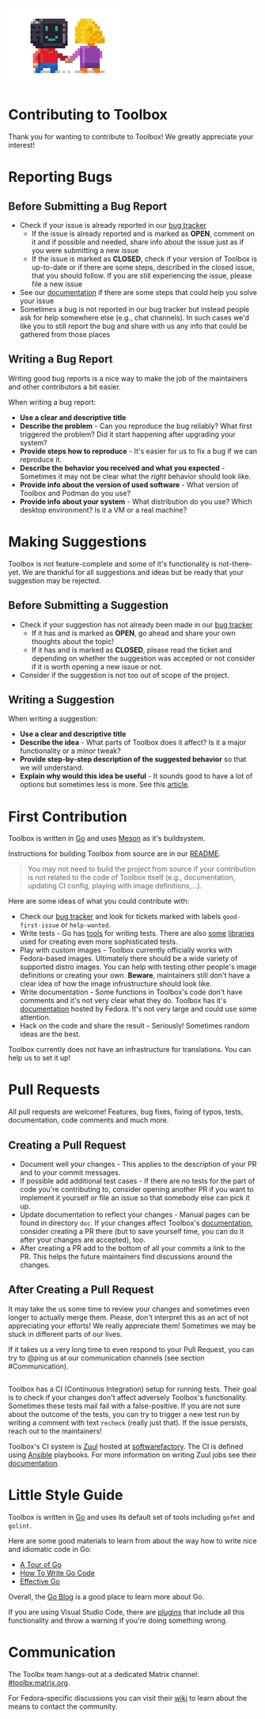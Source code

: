 ![Contributing](data/gfx/CONTRIBUTING.gif)

# Contributing to Toolbox

Thank you for wanting to contribute to Toolbox! We greatly appreciate your
interest!

# Reporting Bugs

## Before Submitting a Bug Report

- Check if your issue is already reported in our [bug tracker](https://github.com/containers/toolbox/issues)
  - If the issue is already reported and is marked as **OPEN**, comment on it
    and if possible and needed, share info about the issue just as if you were
    submitting a new issue
  - If the issue is marked as **CLOSED**, check if your version of Toolbox is
    up-to-date or if there are some steps, described in the closed issue, that
    you should follow. If you are still experiencing the issue, please file a
    new issue
- See our [documentation](https://docs.fedoraproject.org/en-US/fedora-silverblue/toolbox/)
  if there are some steps that could help you solve your issue
- Sometimes a bug is not reported in our bug tracker but instead people ask for
  help somewhere else (e.g., chat channels). In such cases we'd like you to still report the bug and
  share with us any info that could be gathered from those places

## Writing a Bug Report

Writing good bug reports is a nice way to make the job of the maintainers and
other contributors a bit easier.

When writing a bug report:

- **Use a clear and descriptive title**
- **Describe the problem** - Can you reproduce the bug reliably? What first
  triggered the problem? Did it start happening after upgrading your system?
- **Provide steps how to reproduce** - It's easier for us to fix a bug if we can
  reproduce it.
- **Describe the behavior you received and what you expected** - Sometimes it
  may not be clear what the *right* behavior should look like.
- **Provide info about the version of used software** - What version of Toolbox
  and Podman do you use?
- **Provide info about your system** - What distribution do you use? Which
  desktop environment? Is it a VM or a real machine?

# Making Suggestions

Toolbox is not feature-complete and some of it's functionality is not-there-yet.
We are thankful for all suggestions and ideas but be ready that your suggestion
may be rejected.

## Before Submitting a Suggestion

- Check if your suggestion has not already been made in our [bug tracker](https://github.com/containers/toolbox/issues)
  - If it has and is marked as **OPEN**, go ahead and share your own thoughts
    about the topic!
  - If it has and is marked as **CLOSED**, please read the ticket and depending
    on whether the suggestion was accepted or not consider if it is worth
    opening a new issue or not.
- Consider if the suggestion is not too out of scope of the project.

## Writing a Suggestion

When writing a suggestion:

- **Use a clear and descriptive title**
- **Describe the idea** - What parts of Toolbox does it affect? Is it a major
  functionality or a minor tweak?
- **Provide step-by-step description of the suggested behavior** so that we
  will understand.
- **Explain why would this idea be useful** - It sounds good to have a lot of
  options but sometimes less is more. See this [article](https://ometer.com/preferences.html).

# First Contribution

Toolbox is written in [Go](https://golang.org) and uses [Meson](https://mesonbuild.com)
as it's buildsystem.

Instructions for building Toolbox from source are in our [README](https://github.com/containers/toolbox/blob/main/README.md).

> You may not need to build the project from source if your contribution is not
> related to the code of Toolbox itself (e.g., documentation, updating CI
> config, playing with image definitions,...).

Here are some ideas of what you could contribute with:

- Check our [bug tracker](https://github.com/containers/toolbox/issues)
  and look for tickets marked with labels `good-first-issue` or `help-wanted`.
- Write tests - Go has [tools](https://golang.org/pkg/testing/) for writing tests.
  There are also [some](https://github.com/stretchr/testify) [libraries](https://github.com/onsi/ginkgo)
  used for creating even more sophisticated tests.
- Play with custom images - Toolbox currently officially works with Fedora-based
  images. Ultimately there should be a wide variety of supported distro images.
  You can help with testing other people's image definitions or creating your
  own. **Beware**, maintainers still don't have a clear idea of how the image
  infrustructure should look like.
- Write documentation - Some functions in Toolbox's code don't have comments and
  it's not very clear what they do. Toolbox has it's [documentation](https://docs.fedoraproject.org/en-US/fedora-silverblue/toolbox/)
  hosted by Fedora. It's not very large and could use some attention.
- Hack on the code and share the result - Seriously! Sometimes random ideas are
  the best.

Toolbox currently does not have an infrastructure for translations. You can help
us to set it up!

# Pull Requests

All pull requests are welcome! Features, bug fixes, fixing of typos, tests,
documentation, code comments and much more.

## Creating a Pull Request

- Document well your changes - This applies to the description of your PR and to
  your commit messages.
- If possible add additional test cases - If there are no tests for the part of
  code you're contributing to, consider opening another PR if you want to
  implement it yourself or file an issue so that somebody else can pick it up.
- Update documentation to reflect your changes - Manual pages can be found in
  directory `doc`. If your changes affect Toolbox's [documentation](https://docs.fedoraproject.org/en-US/fedora-silverblue/toolbox/),
  consider creating a PR there (but to save yourself time, you can do it
  after your changes are accepted), too.
- After creating a PR add to the bottom of all your commits a link to the PR. This helps the future maintainers find discussions around the changes.

## After Creating a Pull Request

It may take the us some time to review your changes and sometimes even longer to
actually merge them. Please, don't interpret this as an act of not appreciating
your efforts! We really appreciate them! Sometimes we may be stuck in different
parts of our lives.

If it takes us a very long time to even respond to your Pull Request, you can
try to @ping us at our communication channels (see section #Communication).

## 
Toolbox has a CI (Continuous Integration) setup for running tests. Their goal is to check if your
changes don't affect adversely Toolbox's functionality. Sometimes these tests
mail fail with a false-positive. If you are not sure about the outcome of the
tests, you can try to trigger a new test run by writing a comment with text `recheck` (really just that). If the issue persists, reach out to the maintainers!

Toolbox's CI system is [Zuul](https://zuul-ci.org/) hosted at [softwarefactory](https://softwarefactory-project.io/). The CI is defined using [Ansible](https://www.ansible.com) playbooks. For more information on writing Zuul jobs see their [documentation](https://zuul-ci.org/docs/zuul/reference/user.html).

# Little Style Guide

Toolbox is written in [Go](https://golang.org) and uses its default set of tools
including `gofmt` and `golint`.

Here are some good materials to learn from about the way how to write nice and
idiomatic code in Go:

- [A Tour of Go](https://tour.golang.org/welcome)
- [How To Write Go Code](https://golang.org/doc/code.html)
- [Effective Go](https://golang.org/doc/effective_go.html)

Overall, the [Go Blog](https://blog.golang.org/) is a good place to learn more
about Go.

If you are using Visual Studio Code, there are [plugins](https://marketplace.visualstudio.com/items?itemName=golang.Go)
that include all this functionality and throw a warning if you're doing
something wrong.

# Communication

The Toolbx team hangs-out at a dedicated Matrix channel: [#toolbx:matrix.org](https://matrix.to/#/#toolbx:matrix.org).

For Fedora-specific discussions you can visit their [wiki](https://docs.fedoraproject.org/en-US/project/join/) to learn about the means to contact the community.